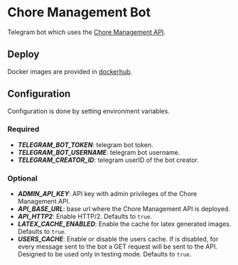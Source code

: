 # Chore Management Bot

Telegram bot which uses the [Chore Management API](https://github.com/sralloza/chore-management-api).

## Deploy

Docker images are provided in [dockerhub](https://hub.docker.com/r/sralloza/chore-management-bot).

## Configuration

Configuration is done by setting environment variables.

### Required

- ***TELEGRAM_BOT_TOKEN***: telegram bot token.
- ***TELEGRAM_BOT_USERNAME***: telegram bot username.
- ***TELEGRAM_CREATOR_ID***: telegram userID of the bot creator.

### Optional

- ***ADMIN_API_KEY***: API key with admin privileges of the Chore Management API.
- ***API_BASE_URL***: base url where the Chore Management API is deployed.
- ***API_HTTP2***: Enable HTTP/2. Defaults to `true`.
- ***LATEX_CACHE_ENABLED***: Enable the cache for latex generated images. Defaults to `true`.
- ***USERS_CACHE***: Enable or disable the users cache. If is disabled, for every message sent to the bot a GET request will be sent to the API. Designed to be used only in testing mode. Defaults to `true`.
